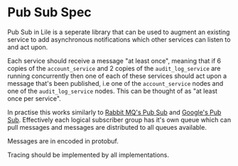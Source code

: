 # Pub Sub Spec

Pub Sub in Lile is a seperate library that can be used to augment an existing service to add asynchronous notifications which other services can listen to and act upon.

Each service should receive a message "at least once", meaning that if 6 copies of the `account_service` and 2 copies of the `audit_log_service` are running concurrently then one of each of these services should act upon a message that's been published, i.e one of the `account_service` nodes and one of the `audit_log_service` nodes. This can be thought of as "at least once per service".

In practise this works similarly to [Rabbit MQ's Pub Sub](https://www.rabbitmq.com/tutorials/tutorial-three-go.html) and [Google's Pub Sub](https://cloud.google.com/go/getting-started/using-pub-sub). Effectively each logical subscriber group has it's own queue which can pull messages and messages are distributed to all queues available.

Messages are in encoded in protobuf.

Tracing should be implemented by all implementations.
